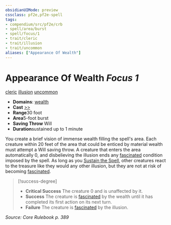 ```yaml
---
obsidianUIMode: preview
cssclass: pf2e,pf2e-spell
tags:
- compendium/src/pf2e/crb
- spell/area/burst
- spell/focus/1
- trait/cleric
- trait/illusion
- trait/uncommon
aliases: ["Appearance Of Wealth"]
---
```

# Appearance Of Wealth *Focus 1*   
[cleric](rules/traits/cleric.md)  [illusion](rules/traits/illusion.md)  [uncommon](rules/traits/uncommon.md)  

- **Domains**: [wealth](compendium/setting/domains.md#Wealth)
- **Cast** [>>](rules/core-rulebook/chapter-9-playing-the-game.md#Actions "Two-Action") 
- **Range**30 foot
- **Area**5-foot burst
- **Saving Throw** Will
- **Duration**sustained up to 1 minute

You create a brief vision of immense wealth filling the spell's area. Each creature within 20 feet of the area that could be enticed by material wealth must attempt a Will saving throw. A creature that enters the area automatically 0, and disbelieving the illusion ends any [fascinated](rules/conditions.md#Fascinated) condition imposed by the spell. As long as you [Sustain the Spell](rules/actions/sustain-a-spell.md), other creatures react to the treasure like they would any other illusion, but they are not at risk of becoming [fascinated](rules/conditions.md#Fascinated).

> [!success-degree] 
> - **Critical Success** The creature 0 and is unaffected by it.
> - **Success** The creature is [fascinated](rules/conditions.md#Fascinated) by the wealth until it has completed its first action on its next turn.
> - **Failure** The creature is [fascinated](rules/conditions.md#Fascinated) by the illusion.

*Source: Core Rulebook p. 389*